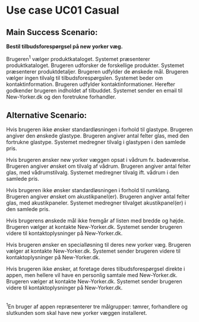 Use case UC01 Casual 
====================

**Main Success Scenario:**
--------------------

**Bestil tilbudsforespørgsel på new yorker væg.**

Brugeren<sup>1</sup> vælger produktkataloget. Systemet præsenterer produktkataloget. Brugeren udforsker de forskellige produkter. Systemet præsenterer produktdetaljer. Brugeren udfylder de ønskede mål. Brugeren vælger ingen tilvalg til tilbudsforespørgslen. Systemet beder om kontaktinformation. Brugeren udfylder kontaktinformationer. Herefter godkender brugeren indholdet af tilbuddet. Systemet sender en email til New-Yorker.dk og den foretrukne forhandler.


**Alternative Scenario:**
--------------------

Hvis brugeren ikke ønsker standardløsningen i forhold til glastype. Brugeren angiver den ønskede glastype. Brugeren angiver antal felter glas, med den fortrukne glastype. Systemet medregner tilvalg i glastypen i den samlede pris.

Hvis brugeren ønsker new yorker væggen opsat i vådrum fx. badeværelse. Brugeren angiver ønsket om tilvalg af vådrum. Brugeren angiver antal felter glas, med vådrumstilvalg. Systemet medregner tilvalg ift. vådrum i den samlede pris.

Hvis brugeren ikke ønsker standardløsningen i forhold til rumklang. Brugeren angiver ønsket om akustikpanel(er). Brugeren angiver antal felter glas, med akustikpaneler. Systemet medregner tilvalget akustikpanel(er) i den samlede pris.

Hvis brugerens ønskede mål ikke fremgår af listen med bredde og højde. Brugeren vælger at kontakte New-Yorker.dk. Systemet sender brugeren videre til kontaktoplysninger på New-Yorker.dk.

Hvis brugeren ønsker en specialløsning til deres new yorker væg. Brugeren vælger at kontakte New-Yorker.dk. Systemet sender brugeren videre til kontaktoplysninger på New-Yorker.dk.

Hvis brugeren ikke ønsker, at foretage deres tilbudsforespørgsel direkte i appen, men hellere vil have en personlig samtale med New-Yorker.dk. Brugeren vælger at kontakte New-Yorker.dk. Systemet sender brugeren videre til kontaktoplysninger på New-Yorker.dk.

<br>
<sup>1</sup>En bruger af appen repræsenterer tre målgrupper: tømrer, forhandlere og slutkunden som skal have new yorker væggen installeret.
